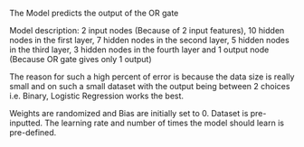 The Model predicts the output of the OR gate

Model description: 2 input nodes (Because of 2 input features), 10 hidden nodes in the first layer, 7 hidden nodes in the second layer, 5 hidden nodes in the third layer, 3 hidden nodes in the fourth layer and 1 output node (Because OR gate gives only 1 output)

The reason for such a high percent of error is because the data size is really small and on such a small dataset with the output being between 2 choices i.e. Binary, Logistic Regression works the best.

Weights are randomized and Bias are initially set to 0. Dataset is pre-inputted. The learning rate and number of times the model should learn is pre-defined.
